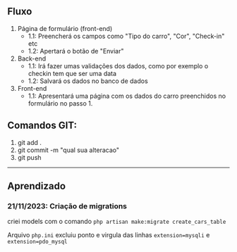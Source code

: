 ## Fluxo 
1) Página de formulário (front-end)
    - 1.1: Preencherá os campos como "Tipo do carro", "Cor", "Check-in" etc
    - 1.2: Apertará o botão de "Enviar"
2) Back-end
    - 1.1: Irá fazer umas validações dos dados, como por exemplo o checkin tem que ser uma data
    - 1.2: Salvará os dados no banco de dados
3) Front-end
    - 1.1: Apresentará uma página com os dados do carro preenchidos no formulário no passo 1.


## Comandos GIT:
1) git add . 
2) git commit -m "qual sua alteracao"
3) git push

---------------------------------------------------

## Aprendizado 
### 21/11/2023: Criação de migrations
criei models com o comando `php artisan make:migrate create_cars_table`


Arquivo `php.ini` excluiu ponto e virgula das linhas `extension=mysqli` e `extension=pdo_mysql`